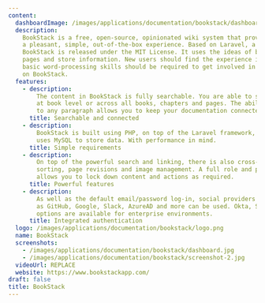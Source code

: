 ```yaml
---
content:
  dashboardImage: /images/applications/documentation/bookstack/dashboard.jpg
  description:
    BookStack is a free, open-source, opinionated wiki system that provides
    a pleasant, simple, out-of-the-box experience. Based on Laravel, a PHP framework,
    BookStack is released under the MIT License. It uses the ideas of books to organize
    pages and store information. New users should find the experience intuitive. Only
    basic word-processing skills should be required to get involved in creating content
    on BookStack.
  features:
    - description:
        The content in BookStack is fully searchable. You are able to search
        at book level or across all books, chapters and pages. The ability to link directly
        to any paragraph allows you to keep your documentation connected.
      title: Searchable and connected
    - description:
        BookStack is built using PHP, on top of the Laravel framework, and
        uses MySQL to store data. With performance in mind.
      title: Simple requirements
    - description:
        On top of the powerful search and linking, there is also cross-book
        sorting, page revisions and image management. A full role and permission system
        allows you to lock down content and actions as required.
      title: Powerful features
    - description:
        As well as the default email/password log-in, social providers such
        as GitHub, Google, Slack, AzureAD and more can be used. Okta, SAML2 and LDAP
        options are available for enterprise environments.
      title: Integrated authentication
  logo: /images/applications/documentation/bookstack/logo.png
  name: BookStack
  screenshots:
    - /images/applications/documentation/bookstack/dashboard.jpg
    - /images/applications/documentation/bookstack/screenshot-2.jpg
  videoUrl: REPLACE
  website: https://www.bookstackapp.com/
draft: false
title: BookStack
---
```


